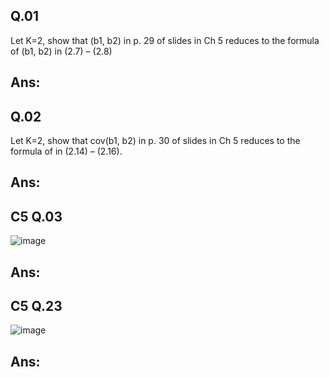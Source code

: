 ## Q.01

Let K=2, show that (b1, b2) in p. 29 of slides in Ch 5 reduces to the formula of (b1, b2) in (2.7) – (2.8)

## Ans:




## Q.02

Let K=2, show that cov(b1, b2) in p. 30 of slides in Ch 5 reduces to the formula of in (2.14) – (2.16).

## Ans:




## C5 Q.03

![image](https://github.com/user-attachments/assets/76814a2d-5147-4b9b-aadc-b06d9c0ee5a5)

## Ans:





## C5 Q.23

![image](https://github.com/user-attachments/assets/0b70c27c-9e3b-42b7-959e-60bdb411b6a7)


## Ans:





